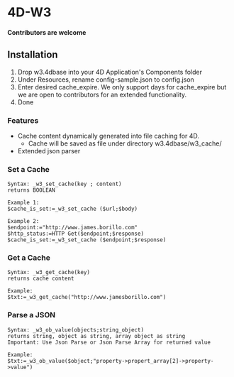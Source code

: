 # 4D-W3

#### Contributors are welcome

## Installation
1. Drop w3.4dbase into your 4D Application's Components folder
2. Under Resources, rename config-sample.json to config.json
3. Enter desired cache_expire. We only support days for cache_expire but we are open to contributors for an extended functionality.
4. Done

### Features
- Cache content dynamically generated into file caching for 4D.
  - Cache will be saved as file under directory w3.4dbase/w3_cache/
- Extended json parser

### Set a Cache
```
Syntax: _w3_set_cache(key ; content)
returns BOOLEAN

Example 1:
$cache_is_set:=_w3_set_cache ($url;$body)

Example 2:
$endpoint:="http://www.james.borillo.com"
$http_status:=HTTP Get($endpoint;$response)
$cache_is_set:=_w3_set_cache ($endpoint;$response)

```

### Get a Cache
```
Syntax: _w3_get_cache(key)
returns cache content

Example:
$txt:=_w3_get_cache("http://www.jamesborillo.com")

```

### Parse a JSON
```
Syntax: _w3_ob_value(objects;string_object)
returns string, object as string, array object as string
Important: Use Json Parse or Json Parse Array for returned value

Example:
$txt:=_w3_ob_value($object;"property->propert_array[2]->property->value")

```
